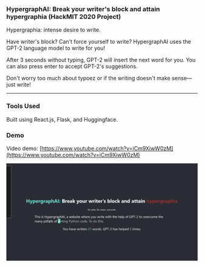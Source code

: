 ### HypergraphAI: Break your writer's block and attain hypergraphia (HackMIT 2020 Project)
Hypergraphia: intense desire to write.

Have writer's block? Can't force yourself to write? HypergraphAI uses the GPT-2 language model to
write for you!

After 3 seconds without typing, GPT-2 will insert the next word for you. You can also
press enter to accept GPT-2's suggestions.

Don't worry too much about typoez or if the writing doesn't make
sense—just write!

---
### Tools Used
Built using React.js, Flask, and Huggingface.

### Demo
Video demo: [https://www.youtube.com/watch?v=iCm9XiwW0zM](https://www.youtube.com/watch?v=iCm9XiwW0zM)

![screenshot](./public/hypergraphai.png)
